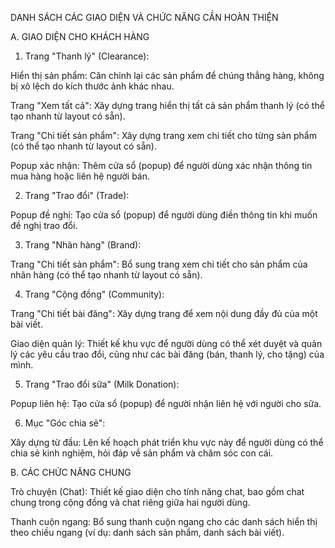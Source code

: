 DANH SÁCH CÁC GIAO DIỆN VÀ CHỨC NĂNG CẦN HOÀN THIỆN

A. GIAO DIỆN CHO KHÁCH HÀNG

1. Trang "Thanh lý" (Clearance):

Hiển thị sản phẩm: Căn chỉnh lại các sản phẩm để chúng thẳng hàng, không bị xô lệch do kích thước ảnh khác nhau.

Trang "Xem tất cả": Xây dựng trang hiển thị tất cả sản phẩm thanh lý (có thể tạo nhanh từ layout có sẵn).

Trang "Chi tiết sản phẩm": Xây dựng trang xem chi tiết cho từng sản phẩm (có thể tạo nhanh từ layout có sẵn).

Popup xác nhận: Thêm cửa sổ (popup) để người dùng xác nhận thông tin mua hàng hoặc liên hệ người bán.

2. Trang "Trao đổi" (Trade):

Popup đề nghị: Tạo cửa sổ (popup) để người dùng điền thông tin khi muốn đề nghị trao đổi.

3. Trang "Nhãn hàng" (Brand):

Trang "Chi tiết sản phẩm": Bổ sung trang xem chi tiết cho sản phẩm của nhãn hàng (có thể tạo nhanh từ layout có sẵn).

4. Trang "Cộng đồng" (Community):

Trang "Chi tiết bài đăng": Xây dựng trang để xem nội dung đầy đủ của một bài viết.

Giao diện quản lý: Thiết kế khu vực để người dùng có thể xét duyệt và quản lý các yêu cầu trao đổi, cũng như các bài đăng (bán, thanh lý, cho tặng) của mình.

5. Trang "Trao đổi sữa" (Milk Donation):

Popup liên hệ: Tạo cửa sổ (popup) để người nhận liên hệ với người cho sữa.

6. Mục "Góc chia sẻ":

Xây dựng từ đầu: Lên kế hoạch phát triển khu vực này để người dùng có thể chia sẻ kinh nghiệm, hỏi đáp về sản phẩm và chăm sóc con cái.

B. CÁC CHỨC NĂNG CHUNG

Trò chuyện (Chat): Thiết kế giao diện cho tính năng chat, bao gồm chat chung trong cộng đồng và chat riêng giữa hai người dùng.

Thanh cuộn ngang: Bổ sung thanh cuộn ngang cho các danh sách hiển thị theo chiều ngang (ví dụ: danh sách sản phẩm, danh sách bài viết).
